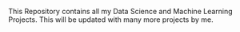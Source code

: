 This Repository contains all my Data Science and Machine Learning Projects. This will be updated with many more projects by me.
